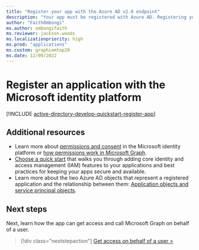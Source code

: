 ```yaml
---
title: "Register your app with the Azure AD v2.0 endpoint"
description: "Your app must be registered with Azure AD. Registering your app establishes a unique application ID and other values that your app uses to authenticate with Azure AD and get tokens."
author: "FaithOmbongi"
ms.author: ombongifaith
ms.reviewer: jackson.woods
ms.localizationpriority: high
ms.prod: "applications"
ms.custom: graphiamtop20
ms.date: 12/09/2022
---
```


# Register an application with the Microsoft identity platform

[!INCLUDE [active-directory-develop-quickstart-register-app](includes/active-directory-develop-quickstart-register-app.md)]

## Additional resources

- Learn more about [permissions and consent](/azure/active-directory/develop/v2-permissions-and-consent) in the Microsoft identity platform or [how permissions work in Microsoft Graph](permissions-overview.md).
- [Choose a quick start](/azure/active-directory/develop/#get-started) that walks you through adding core identity and access management (IAM) features to your applications and best practices for keeping your apps secure and available.
- Learn more about the two Azure AD objects that represent a registered application and the relationship between them: [Application objects and service principal objects](/azure/active-directory/develop/app-objects-and-service-principals).

## Next steps

Next, learn how the app can get access and call Microsoft Graph on behalf of a user.

> [!div class="nextstepaction"]
> [Get access on behalf of a user >](./auth-v2-user.md)
